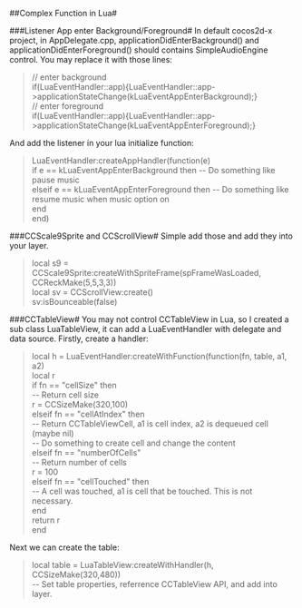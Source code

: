 ##Complex Function in Lua#

###Listener App enter Background/Foreground#
In default cocos2d-x project, in AppDelegate.cpp, applicationDidEnterBackground() and applicationDidEnterForeground() should contains SimpleAudioEngine control.
You may replace it with those lines:
> // enter background  
if(LuaEventHandler::app){LuaEventHandler::app->applicationStateChange(kLuaEventAppEnterBackground);}  
// enter foreground  
if(LuaEventHandler::app){LuaEventHandler::app->applicationStateChange(kLuaEventAppEnterForeground);}

And add the listener in your lua initialize function:
> LuaEventHandler:createAppHandler(function(e)  
  if e == kLuaEventAppEnterBackground then -- Do something like pause music  
  elseif e == kLuaEventAppEnterForeground then -- Do something like resume music when music option on  
  end  
end)

###CCScale9Sprite and CCScrollView#
Simple add those and add they into your layer.
> local s9 = CCScale9Sprite:createWithSpriteFrame(spFrameWasLoaded, CCReckMake(5,5,3,3))  
local sv = CCScrollView:create()  
sv:isBounceable(false)

###CCTableView#
You may not control CCTableView in Lua, so I created a sub class LuaTableView, it can add a LuaEventHandler with delegate and data source.
Firstly, create a handler:
> local h = LuaEventHandler:createWithFunction(function(fn, table, a1, a2)  
local r  
if fn == "cellSize" then  
-- Return cell size  
r = CCSizeMake(320,100)  
elseif fn == "cellAtIndex" then  
-- Return CCTableViewCell, a1 is cell index, a2 is dequeued cell (maybe nil)  
-- Do something to create cell and change the content  
elseif fn == "numberOfCells"  
-- Return number of cells  
r = 100  
elseif fn == "cellTouched" then  
-- A cell was touched, a1 is cell that be touched. This is not necessary.  
end  
return r  
end

Next we can create the table:
> local table = LuaTableView:createWithHandler(h, CCSizeMake(320,480))  
-- Set table properties, referrence CCTableView API, and add into layer.
